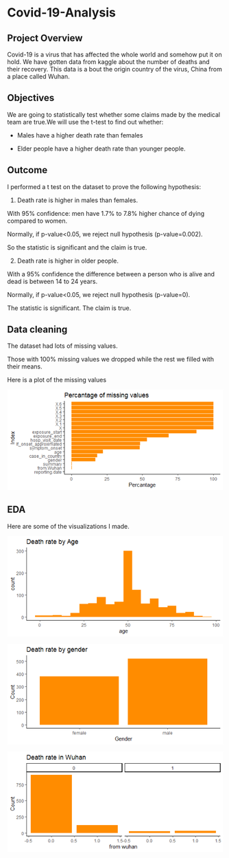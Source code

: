 # Covid-19-Analysis

## Project Overview

Covid-19 is a virus that has affected the whole world and somehow put it on hold. We have gotten data from kaggle about the number of deaths and their recovery. This data is a bout the origin country of the virus, China from a place called Wuhan.

## Objectives

We are going to statistically test whether some claims made by the medical team are true.We will use the t-test to find out whether:

  * Males have a higher death rate than females
  
  * Elder people have a higher death rate than younger people.

## Outcome

I performed a t test on the dataset to prove the following hypothesis:

1. Death rate is higher in males than females.

With 95% confidence: men have 1.7% to 7.8% higher chance of dying compared to women.

Normally, if p-value<0.05, we reject null hypothesis (p-value=0.002).

So the statistic is significant and the claim is true.

2. Death rate is higher in older people.

With a 95% confidence the difference between a person who is alive and dead is between 14 to 24 years.

Normally, if p-value<0.05, we reject null hypothesis (p-value=0).

The statistic is significant. The claim is true.

## Data cleaning

The dataset had lots of missing values.

Those with 100% missing values we dropped while the rest we filled with their means.

Here is a plot of the missing values

![](datacleaning.png)

## EDA

Here are some of the visualizations I made.

![](DeathRateAge.png)

![](DeathRateGender.png)

![](fromWuhan.png)
